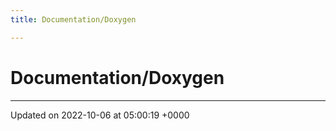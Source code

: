 ```yaml
---
title: Documentation/Doxygen

---
```


# Documentation/Doxygen








-------------------------------

Updated on 2022-10-06 at 05:00:19 +0000
